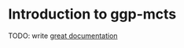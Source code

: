 # Introduction to ggp-mcts

TODO: write [great documentation](http://jacobian.org/writing/great-documentation/what-to-write/)
